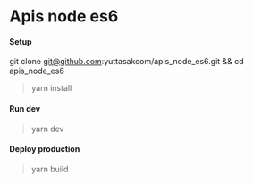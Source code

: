 # Apis node es6

#### Setup
git clone git@github.com:yuttasakcom/apis_node_es6.git && cd apis_node_es6
> yarn install

#### Run dev
> yarn dev

#### Deploy production
> yarn build